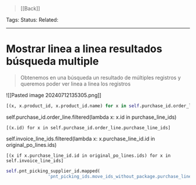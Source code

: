 > [[Back]]

Tags: 
Status: 
Related: 

___

# Mostrar linea a linea resultados búsqueda multiple

> Obtenemos en una búsqueda un resultado de múltiples registros y queremos poder ver linea a linea los registros

![[Pasted image 20240712135305.png]]

```python
[(x, x.product_id, x.product_id.name) for x in self.purchase_id.order_line if x.comment_ids]
```

self.purchase_id.order_line.filtered(lambda x: x.id in purchase_line_ids)
```
[(x.id) for x in self.purchase_id.order_line.purchase_line_ids]
```

self.invoice_line_ids.filtered(lambda x: x.purchase_line_id.id in original_po_lines.ids)
```
[(x if x.purchase_line_id.id in original_po_lines.ids) for x in self.invoice_line_ids]
```

```python
self.pnt_picking_supplier_id.mapped(  
                'pnt_picking_ids.move_ids_without_package.purchase_line_id').ids
```